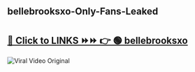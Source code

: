 
 ## bellebrooksxo-Only-Fans-Leaked

# <h2><a href="https://clipsfans.com/bellebrooksxo&ref=git">🔗 Click to LINKS ⏩⏩ 👉 🟢 bellebrooksxo </a></h2>

<a href="https://clipsfans.com/bellebrooksxo&ref=git" rel="nofollow" data-target="animated-image.originalLink"><img src="https://i.ibb.co.com/xMMVF88/686577567.gif" alt="Viral Video Original" style="max-width: 100%; display: inline-block;" data-target="animated-image.originalImage"></a>

